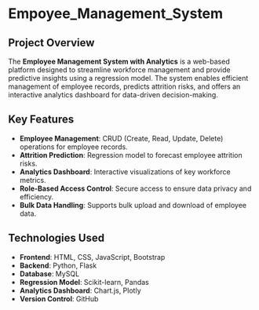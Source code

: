 # Empoyee_Management_System 

## Project Overview  
The **Employee Management System with Analytics** is a web-based platform designed to streamline workforce management and provide predictive insights using a regression model. The system enables efficient management of employee records, predicts attrition risks, and offers an interactive analytics dashboard for data-driven decision-making.  

## Key Features  
- **Employee Management**: CRUD (Create, Read, Update, Delete) operations for employee records.  
- **Attrition Prediction**: Regression model to forecast employee attrition risks.  
- **Analytics Dashboard**: Interactive visualizations of key workforce metrics.  
- **Role-Based Access Control**: Secure access to ensure data privacy and efficiency.  
- **Bulk Data Handling**: Supports bulk upload and download of employee data.  

## Technologies Used  
- **Frontend**: HTML, CSS, JavaScript, Bootstrap  
- **Backend**: Python, Flask  
- **Database**: MySQL  
- **Regression Model**: Scikit-learn, Pandas  
- **Analytics Dashboard**: Chart.js, Plotly  
- **Version Control**: GitHub  
